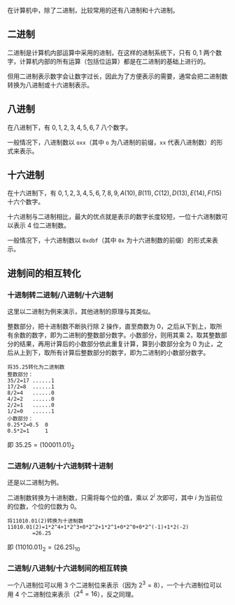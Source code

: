 在计算机中，除了二进制，比较常用的还有八进制和十六进制。

## 二进制

二进制是计算机内部运算中采用的进制，在这样的进制系统下，只有 $0,1$ 两个数字，计算机内部的所有运算（包括位运算）都是在二进制的基础上进行的。

但用二进制表示数字会让数字过长，因此为了方便表示的需要，通常会把二进制数转换为八进制或十六进制表示。

## 八进制

在八进制下，有 $0,1,2,3,4,5,6,7$ 八个数字。

一般情况下，八进制数以 `oxx`（其中 `o` 为八进制的前缀，`xx` 代表八进制数）的形式来表示。

## 十六进制

在十六进制下，有 $0,1,2,3,4,5,6,7,8,9,A(10),B(11),C(12),D(13),E(14),F(15)$ 十六个数字。

十六进制与二进制相比，最大的优点就是表示的数字长度较短，一位十六进制数可以表示 4 位二进制数。

一般情况下，十六进制数以 `0xdbf`（其中 `0x` 为十六进制数的前缀）的形式来表示。

## 进制间的相互转化

### 十进制转二进制/八进制/十六进制

这里以二进制为例来演示，其他进制的原理与其类似。

整数部分，把十进制数不断执行除 2 操作，直至商数为 0，之后从下到上，取所有余数的数字，即为二进制的整数部分数字。小数部分，则用其乘 2，取其整数部分的结果，再用计算后的小数部分依此重复计算，算到小数部分全为 0 为止，之后从上到下，取所有计算后整数部分的数字，即为二进制的小数部分数字。

```text
将35.25转化为二进制数
整数部分：
35/2=17	......1
17/2=8	......1
8/2=4	......0
4/2=2	......0
2/2=1	......0
1/2=0	......1
小数部分：
0.25*2=0.5	0
0.5*2=1		1
```

即 $35.25 = (100011.01)_2$

### 二进制/八进制/十六进制转十进制

还是以二进制为例。

二进制数转换为十进制数，只需将每个位的值，乘以 $2^i$ 次即可，其中 $i$ 为当前位的位数，个位的位数为 0。

```text
将11010.01(2)转换为十进制数
11010.01(2)=1*2^4+1*2^3+0*2^2+1*2^1+0*2^0+0*2^(-1)+1*2(-2)
        =26.25
```

即 $(11010.01)_2 = (26.25)_{10}$

### 二进制/八进制/十六进制间的相互转换

一个八进制位可以用 3 个二进制位来表示（因为 $2^3 =8$），一个十六进制位可以用 4 个二进制位来表示（$2^4 = 16$），反之同理。
